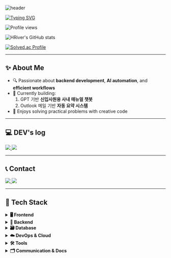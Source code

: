 ![header](https://capsule-render.vercel.app/api?type=waving&color=6994CDEE&text=&animation=twinkling&height=80)

[![Typing SVG](https://readme-typing-svg.demolab.com?font=Alkatra&weight=500&size=45&duration=3500&pause=3&color=6994CDEE&center=false&vCenter=false&multiline=true&repeat=true&width=1000&height=100&lines=Welcome+to+HRiver's+GitHub!👋)](https://git.io/typing-svg)

![Profile views](https://komarev.com/ghpvc/?username=sanscout1&color=6994cd)

![HRiver's GitHub stats](https://github-readme-stats.vercel.app/api?username=sanscout1&show_icons=true&theme=tokyonight)

[![Solved.ac Profile](http://mazassumnida.wtf/api/v2/generate_badge?boj=sanscout)](https://solved.ac/sanscout/)

---

## ✨ About Me
- 🔍 Passionate about **backend development**, **AI automation**, and **efficient workflows**
- 🧠 Currently building:  
  1. GPT 기반 **신입사원용 사내 매뉴얼 챗봇**  
  2. Outlook 메일 기반 **자동 요약 시스템**  
- 🌱 Enjoys solving practical problems with creative code  

---

## 💻 DEV's log
<a href="https://velog.io/@sanscout/posts">
  <img src="https://img.shields.io/badge/Velog-20c997?style=for-the-badge&logo=Vimeo&logoColor=white">
</a>
<a href="https://github.com/sanscout1/HRiverStudy">
  <img src="https://img.shields.io/badge/github-181717?style=for-the-badge&logo=github&logoColor=white">
</a>

---

## 📞 Contact
<a href="mailto:hanmaum4930@gmail.com">
  <img src="https://img.shields.io/badge/Gmail-EA4335?style=for-the-badge&logo=Gmail&logoColor=white">
</a>
<a href="mailto:sanscout@naver.com">
  <img src="https://img.shields.io/badge/Naver-03C75A?style=for-the-badge&logo=Naver&logoColor=white">
</a>

---

## 🔨 Tech Stack

<details>
<summary><strong>🖥 Frontend</strong></summary>
<div>
  <img src="https://img.shields.io/badge/HTML5-E34F26?style=flat-square&logo=html5&logoColor=white">
  <img src="https://img.shields.io/badge/CSS3-1572B6?style=flat-square&logo=css3&logoColor=white">
  <img src="https://img.shields.io/badge/JavaScript-F7DF1E?style=flat-square&logo=javascript&logoColor=black">
  <img src="https://img.shields.io/badge/Vue.js-4FC08D?style=flat-square&logo=vue.js&logoColor=black">
  <img src="https://img.shields.io/badge/TypeScript-3178C6?style=flat-square&logo=typescript&logoColor=white">
</div>
</details>

<details>
<summary><strong>🔧 Backend</strong></summary>
<div>
  <img src="https://img.shields.io/badge/Java-007396?style=flat-square&logo=java&logoColor=white">
  <img src="https://img.shields.io/badge/Spring-6DB33F?style=flat-square&logo=spring&logoColor=white">
  <img src="https://img.shields.io/badge/Spring Boot-6DB33F?style=flat-square&logo=spring-boot&logoColor=white">
  <img src="https://img.shields.io/badge/JPA-6DB33F?style=flat-square">
  <img src="https://img.shields.io/badge/MyBatis-0052CC?style=flat-square&logo=data&logoColor=white">
  <img src="https://img.shields.io/badge/jOOQ-3D8F91?style=flat-square">
  <img src="https://img.shields.io/badge/Redis-DC382D?style=flat-square&logo=redis&logoColor=white">
  <img src="https://img.shields.io/badge/GPT%20API-10A37F?style=flat-square">
</div>
</details>

<details>
<summary><strong>🗃️ Database</strong></summary>
<div>
  <img src="https://img.shields.io/badge/MySQL-4479A1?style=flat-square&logo=mysql&logoColor=white">
  <img src="https://img.shields.io/badge/MariaDB-003545?style=flat-square&logo=mariadb&logoColor=white">
  <img src="https://img.shields.io/badge/Redis-DC382D?style=flat-square&logo=redis&logoColor=white">
</div>
</details>

<details>
<summary><strong>☁️ DevOps & Cloud</strong></summary>
<div>
  <img src="https://img.shields.io/badge/Linux-FCC624?style=flat-square&logo=linux&logoColor=black">
  <img src="https://img.shields.io/badge/Docker-2496ED?style=flat-square&logo=docker&logoColor=white">
  <img src="https://img.shields.io/badge/Tomcat-F8DC75?style=flat-square&logo=apachetomcat&logoColor=black">
  <img src="https://img.shields.io/badge/NCP-03C75A?style=flat-square&logo=naver&logoColor=white">
  <img src="https://img.shields.io/badge/AWS-232F3E?style=flat-square&logo=amazonaws&logoColor=white">
  <img src="https://img.shields.io/badge/Azure OpenAI-0089D6?style=flat-square&logo=microsoftazure&logoColor=white">
  <img src="https://img.shields.io/badge/GitHub Actions-2088FF?style=flat-square&logo=githubactions&logoColor=white">
</div>
</details>

<details>
<summary><strong>🛠️ Tools</strong></summary>
<div>
  <img src="https://img.shields.io/badge/IntelliJ-000000?style=flat-square&logo=intellijidea&logoColor=white">
  <img src="https://img.shields.io/badge/VS Code-007ACC?style=flat-square&logo=visualstudiocode&logoColor=white">
  <img src="https://img.shields.io/badge/Postman-FF6C37?style=flat-square&logo=postman&logoColor=white">
  <img src="https://img.shields.io/badge/PyInstaller-3670A0?style=flat-square">
</div>
</details>

<details>
<summary><strong>🗂️ Communication & Docs</strong></summary>
<div>
  <img src="https://img.shields.io/badge/Figma-F24E1E?style=flat-square&logo=figma&logoColor=white">
  <img src="https://img.shields.io/badge/Slack-4A154B?style=flat-square&logo=slack&logoColor=white">
  <img src="https://img.shields.io/badge/Notion-000000?style=flat-square&logo=notion&logoColor=white">
  <img src="https://img.shields.io/badge/Trello-0052CC?style=flat-square&logo=trello&logoColor=white">
</div>
</details>
